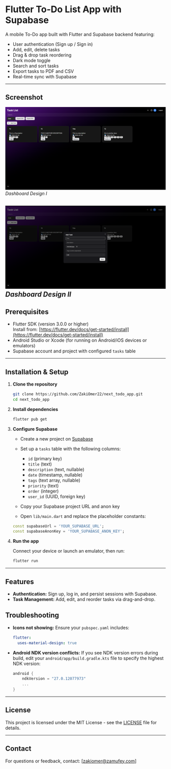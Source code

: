 # Flutter To-Do List App with Supabase

A mobile To-Do app built with Flutter and Supabase backend featuring:

- User authentication (Sign up / Sign in)
- Add, edit, delete tasks
- Drag & drop task reordering
- Dark mode toggle
- Search and sort tasks
- Export tasks to PDF and CSV
- Real-time sync with Supabase

---

## Screenshot

![App Screenshot](./assets/screenshot.png)  
*Dashboard Design I*

![App Screenshot](./assets/screenshot_1.png)  
*Dashboard Design II*
---

## Prerequisites

- Flutter SDK (version 3.0.0 or higher)  
  Install from: [https://flutter.dev/docs/get-started/install](https://flutter.dev/docs/get-started/install)
- Android Studio or Xcode (for running on Android/iOS devices or emulators)
- Supabase account and project with configured `tasks` table

---

## Installation & Setup

1. **Clone the repository**

   ```bash
   git clone https://github.com/ZakiOmer22/next_todo_app.git
   cd next_todo_app
   
2. **Install dependencies**

   ```bash
   flutter pub get
   ```

3. **Configure Supabase**

   * Create a new project on [Supabase](https://supabase.com/)
   * Set up a `tasks` table with the following columns:

     * `id` (primary key)
     * `title` (text)
     * `description` (text, nullable)
     * `date` (timestamp, nullable)
     * `tags` (text array, nullable)
     * `priority` (text)
     * `order` (integer)
     * `user_id` (UUID, foreign key)
   * Copy your Supabase project URL and anon key
   * Open `lib/main.dart` and replace the placeholder constants:

   ```dart
   const supabaseUrl = 'YOUR_SUPABASE_URL';
   const supabaseAnonKey = 'YOUR_SUPABASE_ANON_KEY';
   ```

4. **Run the app**

   Connect your device or launch an emulator, then run:

   ```bash
   flutter run
   ```

---

## Features

* **Authentication:** Sign up, log in, and persist sessions with Supabase.
* **Task Management:** Add, edit, and reorder tasks via drag-and-drop.

## Troubleshooting

* **Icons not showing:**
  Ensure your `pubspec.yaml` includes:

  ```yaml
  flutter:
    uses-material-design: true
  ```

* **Android NDK version conflicts:**
  If you see NDK version errors during build, edit your `android/app/build.gradle.kts` file to specify the highest NDK version:

  ```kotlin
  android {
      ndkVersion = "27.0.12077973"
      ...
  }
  ```

---

## License

This project is licensed under the MIT License - see the [LICENSE](LICENSE) file for details.

---

## Contact

For questions or feedback, contact: \[[zakiomer@zamufey.com](mailto:your.zakiomer@zamufey.com)]

